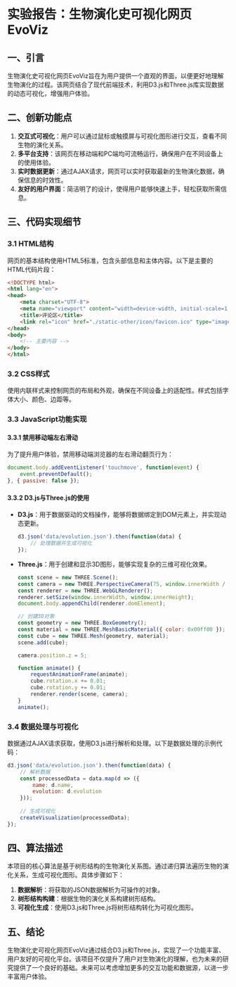 # 实验报告：生物演化史可视化网页EvoViz

## 一、引言

生物演化史可视化网页EvoViz旨在为用户提供一个直观的界面，以便更好地理解生物演化的过程。该网页结合了现代前端技术，利用D3.js和Three.js库实现数据的动态可视化，增强用户体验。

## 二、创新功能点

1. **交互式可视化**：用户可以通过鼠标或触摸屏与可视化图形进行交互，查看不同生物的演化关系。
2. **多平台支持**：该网页在移动端和PC端均可流畅运行，确保用户在不同设备上的使用体验。
3. **实时数据更新**：通过AJAX请求，网页可以实时获取最新的生物演化数据，确保信息的时效性。
4. **友好的用户界面**：简洁明了的设计，使得用户能够快速上手，轻松获取所需信息。

## 三、代码实现细节

### 3.1 HTML结构

网页的基本结构使用HTML5标准，包含头部信息和主体内容。以下是主要的HTML代码片段：

```html
<!DOCTYPE html>
<html lang="en">
<head>
    <meta charset="UTF-8">
    <meta name="viewport" content="width=device-width, initial-scale=1.0">
    <title>评论区</title>
    <link rel="icon" href="./static-other/icon/favicon.ico" type="image/x-icon">
</head>
<body>
    <!-- 主要内容 -->
</body>
</html>
```

### 3.2 CSS样式

使用内联样式来控制网页的布局和外观，确保在不同设备上的适配性。样式包括字体大小、颜色、边距等。

### 3.3 JavaScript功能实现

#### 3.3.1 禁用移动端左右滑动

为了提升用户体验，禁用移动端浏览器的左右滑动翻页行为：

```javascript
document.body.addEventListener('touchmove', function(event) {
    event.preventDefault();
}, { passive: false });
```

#### 3.3.2 D3.js与Three.js的使用

- **D3.js**：用于数据驱动的文档操作，能够将数据绑定到DOM元素上，并实现动态更新。
  
  ```javascript
  d3.json('data/evolution.json').then(function(data) {
      // 处理数据并生成可视化
  });
  ```

- **Three.js**：用于创建和显示3D图形，能够实现复杂的三维可视化效果。

  ```javascript
  const scene = new THREE.Scene();
  const camera = new THREE.PerspectiveCamera(75, window.innerWidth / window.innerHeight, 0.1, 1000);
  const renderer = new THREE.WebGLRenderer();
  renderer.setSize(window.innerWidth, window.innerHeight);
  document.body.appendChild(renderer.domElement);
  
  // 创建3D对象
  const geometry = new THREE.BoxGeometry();
  const material = new THREE.MeshBasicMaterial({ color: 0x00ff00 });
  const cube = new THREE.Mesh(geometry, material);
  scene.add(cube);
  
  camera.position.z = 5;
  
  function animate() {
      requestAnimationFrame(animate);
      cube.rotation.x += 0.01;
      cube.rotation.y += 0.01;
      renderer.render(scene, camera);
  }
  animate();
  ```

### 3.4 数据处理与可视化

数据通过AJAX请求获取，使用D3.js进行解析和处理。以下是数据处理的示例代码：

```javascript
d3.json('data/evolution.json').then(function(data) {
    // 解析数据
    const processedData = data.map(d => ({
        name: d.name,
        evolution: d.evolution
    }));
    
    // 生成可视化
    createVisualization(processedData);
});
```

## 四、算法描述

本项目的核心算法是基于树形结构的生物演化关系图。通过递归算法遍历生物的演化关系，生成可视化图形。具体步骤如下：

1. **数据解析**：将获取的JSON数据解析为可操作的对象。
2. **树形结构构建**：根据生物的演化关系构建树形结构。
3. **可视化生成**：使用D3.js和Three.js将树形结构转化为可视化图形。

## 五、结论

生物演化史可视化网页EvoViz通过结合D3.js和Three.js，实现了一个功能丰富、用户友好的可视化平台。该项目不仅提升了用户对生物演化的理解，也为未来的研究提供了一个良好的基础。未来可以考虑增加更多的交互功能和数据源，以进一步丰富用户体验。
